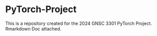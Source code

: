 # PyTorch-Project
This is a repository created for the 2024 GNSC 3301 PyTorch Project.
Rmarkdown Doc attached.
